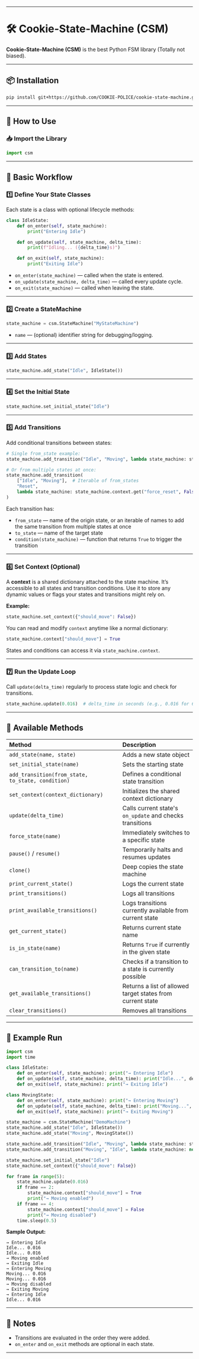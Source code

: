 
---

# 🛠️ Cookie-State-Machine (CSM)

**Cookie-State-Machine (CSM)** is the best Python FSM library (Totally not biased).

---

## 📦 Installation

```bash
pip install git+https://github.com/COOKIE-POLICE/cookie-state-machine.git
```

---

## 📖 How to Use

### 📥 Import the Library

```python
import csm
```

---

## 📌 Basic Workflow

### 1️⃣ Define Your State Classes

Each state is a class with optional lifecycle methods:

```python
class IdleState:
    def on_enter(self, state_machine):
        print("Entering Idle")

    def on_update(self, state_machine, delta_time):
        print(f"Idling... ({delta_time}s)")

    def on_exit(self, state_machine):
        print("Exiting Idle")
```

* `on_enter(state_machine)` — called when the state is entered.
* `on_update(state_machine, delta_time)` — called every update cycle.
* `on_exit(state_machine)` — called when leaving the state.

---

### 2️⃣ Create a StateMachine

```python
state_machine = csm.StateMachine("MyStateMachine")
```

* `name` — (optional) identifier string for debugging/logging.

---

### 3️⃣ Add States

```python
state_machine.add_state("Idle", IdleState())
```

---

### 4️⃣ Set the Initial State

```python
state_machine.set_initial_state("Idle")
```

---

### 5️⃣ Add Transitions

Add conditional transitions between states:

```python
# Single from_state example:
state_machine.add_transition("Idle", "Moving", lambda state_machine: state_machine.context.get("should_move", False))

# Or from multiple states at once:
state_machine.add_transition(
    ["Idle", "Moving"],  # Iterable of from_states
    "Reset",
    lambda state_machine: state_machine.context.get("force_reset", False)
)
```

Each transition has:

* `from_state` — name of the origin state, or an iterable of names to add the same transition from multiple states at once
* `to_state` — name of the target state
* `condition(state_machine)` — function that returns `True` to trigger the transition

---

### 6️⃣ Set Context (Optional)

A **context** is a shared dictionary attached to the state machine.
It’s accessible to all states and transition conditions. Use it to store any dynamic values or flags your states and transitions might rely on.

**Example:**

```python
state_machine.set_context({"should_move": False})
```

You can read and modify `context` anytime like a normal dictionary:

```python
state_machine.context["should_move"] = True
```

States and conditions can access it via `state_machine.context`.

---

### 7️⃣ Run the Update Loop

Call `update(delta_time)` regularly to process state logic and check for transitions.

```python
state_machine.update(0.016)  # delta_time in seconds (e.g., 0.016 for 60 FPS)
```

---

## 📝 Available Methods

| Method                                            | Description                                                |
| :------------------------------------------------ | :--------------------------------------------------------- |
| `add_state(name, state)`                          | Adds a new state object                                    |
| `set_initial_state(name)`                         | Sets the starting state                                    |
| `add_transition(from_state, to_state, condition)` | Defines a conditional state transition                     |
| `set_context(context_dictionary)`                 | Initializes the shared context dictionary                  |
| `update(delta_time)`                              | Calls current state's `on_update` and checks transitions   |
| `force_state(name)`                               | Immediately switches to a specific state                   |
| `pause()` / `resume()`                            | Temporarily halts and resumes updates                      |
| `clone()`                                         | Deep copies the state machine                              |
| `print_current_state()`                           | Logs the current state                                     |
| `print_transitions()`                             | Logs all transitions                                       |
| `print_available_transitions()`                   | Logs transitions currently available from current state    |
| `get_current_state()`                             | Returns current state name                                 |
| `is_in_state(name)`                               | Returns `True` if currently in the given state             |
| `can_transition_to(name)`                         | Checks if a transition to a state is currently possible    |
| `get_available_transitions()`                     | Returns a list of allowed target states from current state |
| `clear_transitions()`                             | Removes all transitions                                    |

---

## 📌 Example Run

```python
import csm
import time

class IdleState:
    def on_enter(self, state_machine): print("→ Entering Idle")
    def on_update(self, state_machine, delta_time): print("Idle...", delta_time)
    def on_exit(self, state_machine): print("→ Exiting Idle")

class MovingState:
    def on_enter(self, state_machine): print("→ Entering Moving")
    def on_update(self, state_machine, delta_time): print("Moving...", delta_time)
    def on_exit(self, state_machine): print("→ Exiting Moving")

state_machine = csm.StateMachine("DemoMachine")
state_machine.add_state("Idle", IdleState())
state_machine.add_state("Moving", MovingState())

state_machine.add_transition("Idle", "Moving", lambda state_machine: state_machine.context.get("should_move", False))
state_machine.add_transition("Moving", "Idle", lambda state_machine: not state_machine.context.get("should_move", False))

state_machine.set_initial_state("Idle")
state_machine.set_context({"should_move": False})

for frame in range(5):
    state_machine.update(0.016)
    if frame == 2:
        state_machine.context["should_move"] = True
        print("→ Moving enabled")
    if frame == 4:
        state_machine.context["should_move"] = False
        print("→ Moving disabled")
    time.sleep(0.5)
```

**Sample Output:**

```
→ Entering Idle
Idle... 0.016
Idle... 0.016
→ Moving enabled
→ Exiting Idle
→ Entering Moving
Moving... 0.016
Moving... 0.016
→ Moving disabled
→ Exiting Moving
→ Entering Idle
Idle... 0.016
```

---

## 🧩 Notes

* Transitions are evaluated in the order they were added.
* `on_enter` and `on_exit` methods are optional in each state.

---